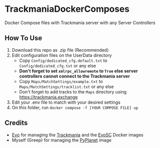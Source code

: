 # TrackmaniaDockerComposes
Docker Compose files with Trackmania server with any Server Controllers

## How To Use

1) Download this repo as .zip file (Recommended)
2) Edit configuration files on the UserData directory
    - Copy `Config/dedicated_cfg.default.txt` to `Config/dedicated_cfg.txt` or any else
    - **Don't forget to set `xmlrpc_allowremote` to `True` else server controllers cannot connect to the Trackmania server**
    - Copy `Maps/MatchSettings/example.txt` to `Maps/MatchSettings/tracklist.txt` or any else
    - Don't forget to add tracks to the `Maps` directory using https://trackmania.exchange
3) Edit your .env file to match with your desired settings
4) On this folder, run `docker compose -f [YOUR COMPOSE FILE] up`

## Credits

- [Evo](https://github.com/evotm) for managing the [Trackmania](https://github.com/EvoTM/docker-trackmania) and the [EvoSC](https://github.com/EvoTM/docker-evosc) Docker images
- Myself (Greep) for managing the [PyPlanet](https://github.com/GreepTheSheep/docker-pyplanet) image